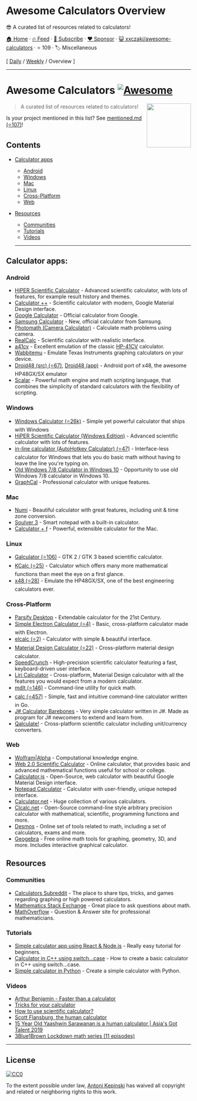 # Awesome Calculators Overview

😎 A curated list of resources related to calculators!

[🏠 Home](/README.md) · [🔥 Feed](https://www.trackawesomelist.com/xxczaki/awesome-calculators/rss.xml) · [📮 Subscribe](https://trackawesomelist.us17.list-manage.com/subscribe?u=d2f0117aa829c83a63ec63c2f&id=36a103854c) · [❤️  Sponsor](https://github.com/sponsors/theowenyoung) · [😺 xxczaki/awesome-calculators](https://github.com/xxczaki/awesome-calculators) · ⭐ 109 · 🏷️ Miscellaneous

[ [Daily](/content/xxczaki/awesome-calculators/README.md) / [Weekly](/content/xxczaki/awesome-calculators/week/README.md) / Overview ]

---

# Awesome Calculators [![Awesome](https://awesome.re/badge.svg)](https://awesome.re)

[<img src="https://i.imgur.com/9q98DcX.png" align="right" width="120">](https://github.com/xxczaki/awesome-calculators)

> A curated list of resources related to calculators!

Is your project mentioned in this list? See [mentioned.md (⭐107)](https://github.com/xxczaki/awesome-calculators/blob/master/mentioned.md)!

## Contents

*   [Calculator apps](#calculator-apps)
    *   [Android](#android)
    *   [Windows](#windows)
    *   [Mac](#mac)
    *   [Linux](#linux)
    *   [Cross-Platform](#cross-platform)
    *   [Web](#web)
*   [Resources](#resources)

    *   [Communities](#communities)
    *   [Tutorials](#tutorials)
    *   [Videos](#videos)

    ***

## Calculator apps:

### Android

*   [HiPER Scientific Calculator](https://play.google.com/store/apps/details?id=cz.hipercalc\&hl=en) - Advanced scientific calculator, with lots of features, for example result history and themes.
*   [Calculator ++](https://play.google.com/store/apps/details?id=org.solovyev.android.calculator\&hl=en) - Scientific calculator with modern, Google Material Design interface.
*   [Google Calculator](https://play.google.com/store/apps/details?id=com.google.android.calculator\&hl=en) - Official calculator from Google.
*   [Samsung Calculator](https://play.google.com/store/apps/details?id=com.sec.android.app.popupcalculator\&hl=en) - New, official calculator from Samsung.
*   [Photomath (Camera Calculator)](https://play.google.com/store/apps/details?id=com.microblink.photomath\&hl=en) - Calculate math problems using camera.
*   [RealCalc](https://play.google.com/store/apps/details?id=uk.co.nickfines.RealCalc\&hl=en) - Scientific calculator with realistic interface.
*   [a41cv](https://play.google.com/store/apps/details?id=dk.andsen.hp41\&hl=en) - Excellent emulation of the classic [HP-41CV](http://www.hpmuseum.org/hp41.htm) calculator.
*   [Wabbitemu](https://play.google.com/store/apps/details?id=com.Revsoft.Wabbitemu\&hl=en) - Emulate Texas Instruments graphing calculators on your device.
*   [Droid48 (src) (⭐67)](https://github.com/shagr4th/droid48/tree/master/app/src/main), [Droid48 (app)](https://play.google.com/store/apps/details?id=org.ab.x48) - Android port of x48, the awesome HP48GX/SX emulator
*   [Scalar](https://scalarmath.org/) - Powerful math engine and math scripting language, that combines the simplicity of standard calculators with the flexibility of scripting.

### Windows

*   [Windows Calculator (⭐26k)](https://github.com/Microsoft/calculator) - Simple yet powerful calculator that ships with Windows
*   [HiPER Scientific Calculator (Windows Edition)](http://hiperdevelopment.wixsite.com/hipercalc) - Advanced scientific calculator with lots of features.
*   [in-line calculator (AutoHotkey Calculator) (⭐47)](https://github.com/davebrny/in-line-calculator) - Interface-less calculator for Windows that lets you do basic math without having to leave the line you're typing on.
*   [Old Windows 7/8 Calculator in Windows 10](https://winaero.com/download.php?view.1795) - Opportunity to use old Windows 7/8 calculator in Windows 10.
*   [GraphCal](http://www.graphcalc.com/) - Professional calculator with unique features.

### Mac

*   [Numi](https://numi.io/) - Beautiful calculator with great features, including unit & time zone conversion.
*   [Soulver 3](https://soulver.app/) - Smart notepad with a built-in calculator.
*   [Calculator + ƒ](https://www.phnsft.com/products/calculator/) - Powerful, extensible calculator for the Mac.

### Linux

*   [Galculator (⭐106)](https://github.com/galculator/galculator) - GTK 2  / GTK 3 based scientific calculator.
*   [KCalc (⭐25)](https://github.com/KDE/kcalc) - Calculator which offers many more mathematical functions than meet the eye on a first glance.
*   [x48 (⭐28)](https://github.com/gwenhael-le-moine/x48) - Emulate the HP48GX/SX, one of the best engineering calculators ever.

### Cross-Platform

*   [Parsify Desktop](https://parsify.app) - Extendable calculator for the 21st Century.
*   [Simple Electron Calculator (⭐4)](https://github.com/DCKT/electron-calculator) - Basic, cross-platform calculator made with Electron.
*   [elcalc (⭐2)](https://github.com/xxczaki/elcalc) - Calculator with simple & beautiful interface.
*   [Material Design Calculator (⭐22)](https://github.com/lirios/calculator) - Cross-platform material design calculator.
*   [SpeedCrunch](http://www.speedcrunch.org/) - High-precision scientific calculator featuring a fast, keyboard-driven user interface.
*   [Liri Calculator](https://liri.io/apps/calculator/) - Cross-platform, Material Design calculator with all the features you would expect from a modern calculator.
*   [mdlt (⭐146)](https://github.com/metadelta/mdlt) - Command-line utility for quick math.
*   [calc (⭐457)](https://github.com/alfredxing/calc) - Simple, fast and intuitive command-line calculator written in Go.
*   [J# Calculator Barebones](https://github.com/KrzysztofSzewczyk/JSharpCalculator) - Very simple calculator written in J#. Made as program for J# newcomers to extend and learn from.
*   [Qalculate!](https://qalculate.github.io/) - Cross-platform scientific calculator including unit/currency converters.

### Web

*   [Wolfram|Alpha](https://www.wolframalpha.com/) - Computational knowledge engine.
*   [Web 2.0 Scientific Calculator](http://web2.0calc.com/) - Online calculator, that provides basic and advanced mathematical functions useful for school or college.
*   [Calculator.js](https://material-calculator.netlify.com/) - Open-Source, web calculator with beautiful Google Material Design interface.
*   [Notepad Calculator](http://notepadcalculator.com/) - Calculator with user-friendly, unique notepad interface.
*   [Calculator.net](http://www.calculator.net/) - Huge collection of various calculators.
*   [Clcalc.net](https://clcalc.net/) - Open-Source command-line style arbitrary precision calculator with mathematical, scientific, programming functions and more.
*   [Desmos](https://www.desmos.com/) - Online set of tools related to math, including a set of calculators, exams and more.
*   [Geogebra](https://www.geogebra.org/) - Free online math tools for graphing, geometry, 3D, and more. Includes interactive graphical calculator.

## Resources

### Communities

*   [Calculators Subreddit](https://www.reddit.com/r/calculators/) - The place to share tips, tricks, and games regarding graphing or high powered calculators.
*   [Mathematics Stack Exchange](https://math.stackexchange.com/) - Great place to ask questions about math.
*   [MathOverflow](https://mathoverflow.net/) - Question & Answer site for professional mathematicians.

### Tutorials

*   [Simple calculator app using React & Node.js](https://www.codementor.io/azeezolaniran2016/a-simple-calculator-app-using-react-and-node-a0ubeooxk) - Really easy tutorial for beginners.
*   [Calculator in C++ using switch...case](https://www.programiz.com/cpp-programming/examples/calculator-switch-case) - How to create a basic calculator in C++ using switch...case.
*   [Simple calculator in Python](https://www.programiz.com/python-programming/examples/calculator) - Create a simple calculator with Python.

### Videos

*   [Arthur Benjamin - Faster than a calculator](https://www.youtube.com/watch?v=e4PTvXtz4GM)
*   [Tricks for your calculator](https://www.youtube.com/watch?v=3GfuVDtGhWo)
*   [How to use scientific calculator?](https://www.youtube.com/watch?v=3GfuVDtGhWo)
*   [Scott Flansburg, the human calculator](https://www.youtube.com/watch?v=WhtvLpi8Z1M)
*   [15 Year Old Yaashwin Sarawanan is a human calculator | Asia's Got Talent 2019](https://www.youtube.com/watch?v=kvymoFdjuHw)
*   [3Blue1Brown Lockdown math series (11 episodes)](https://www.youtube.com/playlist?list=PLZHQObOWTQDP5CVelJJ1bNDouqrAhVPev)

***

## License

[![CC0](http://mirrors.creativecommons.org/presskit/buttons/88x31/svg/cc-zero.svg)](https://creativecommons.org/publicdomain/zero/1.0/)

To the extent possible under law, [Antoni Kepinski](https://akepinski.me) has waived all copyright and related or neighboring rights to this work.

